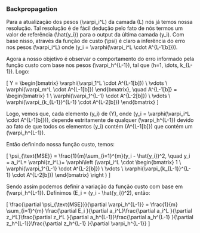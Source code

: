 ### Backpropagation

Para a atualização dos pesos \(\varpi_i^L\) da camada \(L\) nós já temos nossa resolução. Tal resolução é de fácil dedução pelo fato de nós termos um valor de referência \(\hat{y_i}\) para o output da última camada \(y_i\). Com base nisso, através da função de custo \(\psi\) é claro a inferência do erro nos pesos \(\varpi_i^L\) onde \(y_i = \varphi(\varpi_i^L \cdot A^{L-1[b]})\). 

Agora a nosso objetivo é observar o comportamento do erro informado pela função custo com base nos pesos \(\varpi_h^{L-1}\), tal que \(h=1, \dots, k_{L-1}\). Logo:

\[
Y = \begin{bmatrix} \varphi(\varpi_1^L \cdot A^{L-1[b]}) \\ \vdots \\ \varphi(\varpi_m^L \cdot A^{L-1[b]}) \end{bmatrix}, \quad A^{L-1[b]} = \begin{bmatrix} 1 \\ \varphi(\varpi_1^{L-1} \cdot A^{L-2[b]}) \\ \vdots \\ \varphi(\varpi_{k_{L-1}}^{L-1} \cdot A^{L-2[b]}) \end{bmatrix}
\]

Logo, vemos que, cada elemento \(y_i\) de \(Y\), onde \(y_i = \varphi(\varpi_i^L \cdot A^{L-1[b]})\), depende estritamente de qualquer \(\varpi_h^{L-1}\) devido ao fato de que todos os elementos \(y_i\) contém \(A^{L-1[b]}\) que contém um \(\varpi_h^{L-1}\).

Então definindo nossa função custo, temos:

\[
\psi_{\text{MSE}} = \frac{1}{m}\sum_{i=1}^{m}(y_i - \hat{y_i})^2, \quad y_i = a_i^L= \varphi(z_i^L)= \varphi\left (\varpi_i^L \cdot \begin{bmatrix} 1 \\ \varphi(\varpi_1^{L-1} \cdot A^{L-2[b]}) \\ \vdots \\ \varphi(\varpi_{k_{L-1}}^{L-1} \cdot A^{L-2[b]})  \end{bmatrix} \right )
\]

Sendo assim podemos definir a variação da função custo com base em \(\varpi_h^{L-1}\). Definimos \(E_i = (y_i - \hat{y_i})^2\), então:

\[
\frac{\partial \psi_{\text{MSE}}}{\partial \varpi_h^{L-1}} = \frac{1}{m} \sum_{i=1}^{m} \frac{\partial E_i }{\partial a_i^L}\frac{\partial a_i^L }{\partial z_i^L}\frac{\partial z_i^L }{\partial a_h^{L-1}}\frac{\partial a_h^{L-1} }{\partial z_h^{L-1}}\frac{\partial z_h^{L-1} }{\partial \varpi_h^{L-1}}
\]